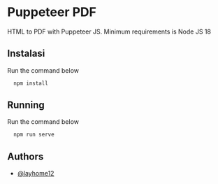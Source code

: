 # Puppeteer PDF
HTML to PDF with Puppeteer JS. Minimum requirements is Node JS 18

## Instalasi
Run the command below
```bash
  npm install
```

## Running
Run the command below
```bash
  npm run serve
```
## Authors

- [@layhome12](https://www.github.com/layhome12)